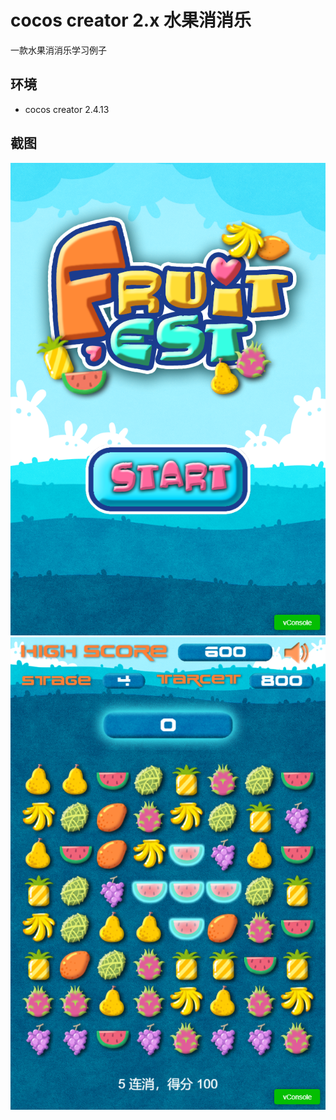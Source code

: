# cocos creator 2.x 水果消消乐

一款水果消消乐学习例子

## 环境

- cocos creator 2.4.13


## 截图

![image](screenshots/1.png)
![image](screenshots/2.png)